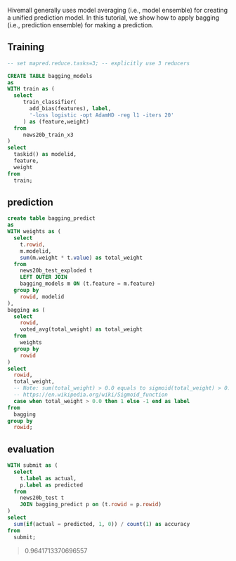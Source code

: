 <!--
  Licensed to the Apache Software Foundation (ASF) under one
  or more contributor license agreements.  See the NOTICE file
  distributed with this work for additional information
  regarding copyright ownership.  The ASF licenses this file
  to you under the Apache License, Version 2.0 (the
  "License"); you may not use this file except in compliance
  with the License.  You may obtain a copy of the License at

    http://www.apache.org/licenses/LICENSE-2.0

  Unless required by applicable law or agreed to in writing,
  software distributed under the License is distributed on an
  "AS IS" BASIS, WITHOUT WARRANTIES OR CONDITIONS OF ANY
  KIND, either express or implied.  See the License for the
  specific language governing permissions and limitations
  under the License.
-->

Hivemall generally uses model averaging (i.e., model ensemble) for creating a unified prediction model.
In this tutorial, we show how to apply bagging (i.e., prediction ensemble) for making a prediction.

<!-- toc -->

## Training

```sql
-- set mapred.reduce.tasks=3; -- explicitly use 3 reducers

CREATE TABLE bagging_models
as 
WITH train as (
  select 
     train_classifier(
       add_bias(features), label, 
       '-loss logistic -opt AdamHD -reg l1 -iters 20'
     ) as (feature,weight)
  from
     news20b_train_x3
)
select
  taskid() as modelid,
  feature,
  weight
from 
  train;
```

## prediction

```sql
create table bagging_predict
as
WITH weights as (
  select
    t.rowid,
    m.modelid,
    sum(m.weight * t.value) as total_weight
  from
    news20b_test_exploded t 
    LEFT OUTER JOIN
    bagging_models m ON (t.feature = m.feature)
  group by
    rowid, modelid
),
bagging as (
  select
    rowid,
    voted_avg(total_weight) as total_weight
  from 
    weights
  group by
    rowid 
)
select
  rowid,
  total_weight,
  -- Note: sum(total_weight) > 0.0 equals to sigmoid(total_weight) > 0.5
  -- https://en.wikipedia.org/wiki/Sigmoid_function
  case when total_weight > 0.0 then 1 else -1 end as label
from
  bagging
group by
  rowid;
```

## evaluation

```sql
WITH submit as (
  select 
    t.label as actual, 
    p.label as predicted
  from 
    news20b_test t 
    JOIN bagging_predict p on (t.rowid = p.rowid)
)
select 
  sum(if(actual = predicted, 1, 0)) / count(1) as accuracy
from
  submit;
```

> 0.9641713370696557